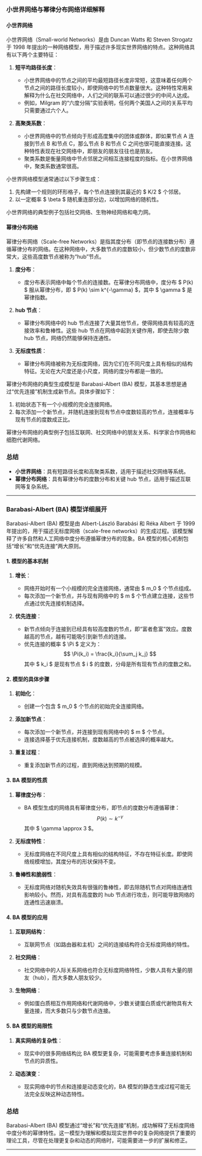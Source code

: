 ### 小世界网络与幂律分布网络详细解释

#### 小世界网络

小世界网络（Small-world Networks）是由 Duncan Watts 和 Steven Strogatz 于 1998 年提出的一种网络模型，用于描述许多现实世界网络的特点。这种网络具有以下两个主要特征：

1. **短平均路径长度**：
   - 小世界网络中的节点之间的平均最短路径长度非常短，这意味着任何两个节点之间的路径长度较小，即使网络中的节点数量很大。这种特性常用来解释为什么在社交网络中，人们之间的联系可以通过很少的中间人达成。
   - 例如，Milgram 的“六度分隔”实验表明，任何两个美国人之间的关系平均只需要通过六个人。

2. **高聚类系数**：
   - 小世界网络中的节点倾向于形成高度集中的团体或群体，即如果节点 A 连接到节点 B 和节点 C，那么节点 B 和节点 C 之间也很可能直接连接。这种特性表现在社交网络中，即朋友的朋友往往也是朋友。
   - 聚类系数是衡量网络中节点邻居之间相互连接程度的指标。在小世界网络中，聚类系数通常很高。

小世界网络模型通常通过以下步骤生成：
1. 先构建一个规则的环形格子，每个节点连接到其最近的 $ K/2 $ 个邻居。
2. 以一定概率 $ \beta $ 随机重连部分边，以增加网络的随机性。

小世界网络的典型例子包括社交网络、生物神经网络和电力网。

#### 幂律分布网络

幂律分布网络（Scale-free Networks）是指其度分布（即节点的连接数分布）遵循幂律分布的网络。在这种网络中，大多数节点的度数较小，但少数节点的度数非常大，这些高度数节点被称为“hub”节点。

1. **度分布**：
   - 度分布表示网络中每个节点的连接数。在幂律分布网络中，度分布 $ P(k) $ 服从幂律分布，即 $ P(k) \sim k^{-\gamma} $，其中 $ \gamma $ 是幂律指数。

2. **hub 节点**：
   - 幂律分布网络中的 hub 节点连接了大量其他节点，使得网络具有较高的连接效率和鲁棒性。这些 hub 节点在网络中起到关键作用，即使去除少数 hub 节点，网络仍然能够保持连通性。

3. **无标度性质**：
   - 幂律分布网络被称为无标度网络，因为它们在不同尺度上具有相似的结构特征。无论在大尺度还是小尺度，网络的度分布都是一致的。

幂律分布网络的典型生成模型是 Barabasi-Albert (BA) 模型，其基本思想是通过“优先连接”机制生成新节点。具体步骤如下：
1. 初始状态下有一个小规模的完全连接网络。
2. 每次添加一个新节点，并随机连接到现有节点中度数较高的节点，连接概率与现有节点的度数成正比。

幂律分布网络的典型例子包括互联网、社交网络中的朋友关系、科学家合作网络和细胞代谢网络。

### 总结
- **小世界网络**：具有短路径长度和高聚类系数，适用于描述社交网络等系统。
- **幂律分布网络**：具有幂律分布的度数分布和关键 hub 节点，适用于描述互联网等复杂系统。

---

### Barabasi-Albert (BA) 模型详细展开

Barabasi-Albert (BA) 模型是由 Albert-László Barabási 和 Réka Albert 于 1999 年提出的，用于描述无标度网络（scale-free networks）的生成过程。该模型解释了许多自然和人工网络中度分布遵循幂律分布的现象。BA 模型的核心机制包括“增长”和“优先连接”两大原则。

#### 1. 模型的基本机制

1. **增长**：
   - 网络开始时有一个小规模的完全连接网络，通常由 $ m_0 $ 个节点组成。
   - 每次添加一个新节点，并与现有网络中的 $ m $ 个节点建立连接，这些节点通过优先连接机制选择。

2. **优先连接**：
   - 新节点倾向于连接到已经具有较高度数的节点，即“富者愈富”效应。度数越高的节点，越有可能吸引到新节点的连接。
   - 优先连接的概率 $ \Pi $ 定义为：
     $$
     \Pi(k_i) = \frac{k_i}{\sum_j k_j}
     $$
     其中 $ k_i $ 是现有节点 $ i $ 的度数，分母是所有现有节点的度数之和。

#### 2. 模型的具体步骤

1. **初始化**：
   - 创建一个包含 $ m_0 $ 个节点的初始完全连接网络。

2. **添加新节点**：
   - 每次添加一个新节点，并连接到现有网络中的 $ m $ 个节点。
   - 连接选择基于优先连接机制，度数越高的节点被选择的概率越大。

3. **重复过程**：
   - 重复添加新节点的过程，直到网络达到预期的规模。

#### 3. BA 模型的性质

1. **幂律度分布**：
   - BA 模型生成的网络具有幂律度分布，即节点的度数分布遵循幂律：
     $$
     P(k) \sim k^{-\gamma}
     $$
     其中 $ \gamma \approx 3 $。

2. **无标度特性**：
   - 无标度网络在不同尺度上具有相似的结构特征，不存在特征长度。即使网络规模增加，其度分布的形状保持不变。

3. **鲁棒性和脆弱性**：
   - 无标度网络对随机失效具有很强的鲁棒性，即去除随机节点对网络连通性影响较小。然而，对具有高度数的 hub 节点进行攻击，则可能导致网络的连通性迅速崩溃。

#### 4. BA 模型的应用

1. **互联网结构**：
   - 互联网节点（如路由器和主机）之间的连接结构符合无标度网络的特性。

2. **社交网络**：
   - 社交网络中的人际关系网络也符合无标度网络特性，少数人具有大量的朋友（hub），而大多数人朋友较少。

3. **生物网络**：
   - 例如蛋白质相互作用网络和代谢网络中，少数关键蛋白质或代谢物具有大量连接，而大多数只与少数节点连接。

#### 5. BA 模型的局限性

1. **真实网络的复杂性**：
   - 现实中的很多网络结构比 BA 模型更复杂，可能需要考虑多重连接机制和节点的异质性。

2. **动态演变**：
   - 现实网络中的节点和连接是动态变化的，BA 模型的静态生成过程可能无法完全反映这种动态特性。

### 总结

Barabasi-Albert (BA) 模型通过“增长”和“优先连接”机制，成功解释了无标度网络中度分布的幂律特性。这一模型为理解和模拟现实世界中的复杂网络提供了重要的理论工具，尽管在处理更复杂和动态的网络时，可能需要进一步的扩展和修正。

---
